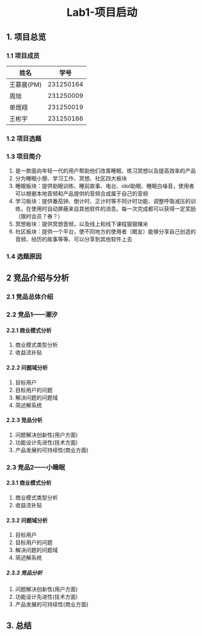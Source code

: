 # <center> Lab1-项目启动 </center>

<!-- ：
（1）论述本项目计划完成的主题，列举出最相关的 1 到 3 个竞争性产品（竞品），并简要讨论为何这些竞品最能代表你的选题。（2）针对每一个竞品，结合教材上的内容论述它为何是一个多边平台商业模式（列举出具体包含哪些“边”），和一个免费商业模式（可以包含广告、免费增值、诱饵陷阱这三类中的一种或多种，如果不是免费商业模式，也请加以论证），并描述该模式中存在的收益流补贴。（3）针对每一个竞品，简要讨论本次项目的问题域，包含目标用户（请与多边平台的论述保持一致）、目标用户的问题、解决问题的问题域，并简要论述对应的解系统。 -->

## 1. 项目总览

### 1.1 项目成员

| 姓名       | 学号      |
| ---------- | --------- |
| 王慕晨(PM) | 231250164 |
| 周旭       | 231250009 |
| 单煜翔     | 231250019 |
| 王彬宇     | 231250166 |

### 1.2 项目选题
<!-- COMPLEMENT HERE -->

### 1.3 项目简介

1. 是一款面向年轻一代的用户帮助他们改善睡眠、练习冥想以及提高效率的产品
2. 分为睡眠小憩、学习工作、冥想、社区四大板块
3. 睡眠板块：提供助眠训练、睡前故事、电台、idol助眠、睡眠白噪音，使用者可以根据本地音频和产品提供的音频合成属于自己的音频
4. 学习板块：提供番茄钟、倒计时、正计时等不同计时功能、调整呼吸减压的训练，在使用时自动屏蔽来自其他软件的消息。每一次完成都可以获得一定奖励（限时会员？券？）
5. 冥想板块：提供冥想音频，以及线上和线下课程狠狠赚米
6. 社区板块：提供一个平台，使不同地方的使用者（眠友）能够分享自己创造的音频、经历的故事等等、可以分享到其他软件上去

### 1.4 选题原因
<!--  COMPLEMENT HERE  -->

## 2 竞品介绍与分析

### 2.1 竞品总体介绍

### 2.2 竞品1——潮汐

#### 2.2.1 商业模式分析
<!-- COMPLEMENT HERE -->
1. 商业模式类型分析
2. 收益流补贴

#### 2.2.2 问题域分析
<!-- COMPLEMENT HERE -->
1. 目标用户
2. 目标用户的问题
3. 解决问题的问题域
4. 简述解系统

#### 2.2.3 竞品分析
<!-- COMPLEMENT HERE -->
1. 问题解决创新性(用户方面)
2. 功能设计先进性(技术方面)
3. 产品发展的可持续性(商业方面)

### 2.3 竞品2——小睡眠

#### 2.3.1 商业模式分析
<!-- COMPLEMENT HERE -->
1. 商业模式类型分析
2. 收益流补贴

#### 2.3.2 问题域分析
<!-- COMPLEMENT HERE -->
1. 目标用户
2. 目标用户的问题
3. 解决问题的问题域
4. 简述解系统

##### 2.3.3 竞品分析
<!-- COMPLEMENT HERE -->
1. 问题解决创新性(用户方面)
2. 功能设计先进性(技术方面)
3. 产品发展的可持续性(商业方面)

## 3. 总结